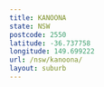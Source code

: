 ```yaml
---
title: KANOONA
state: NSW
postcode: 2550
latitude: -36.737758
longitude: 149.699222
url: /nsw/kanoona/
layout: suburb
---
```

